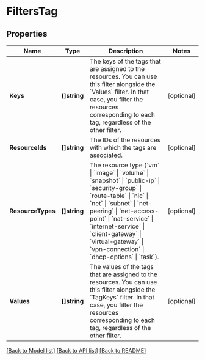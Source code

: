 # FiltersTag

## Properties

Name | Type | Description | Notes
------------ | ------------- | ------------- | -------------
**Keys** | **[]string** | The keys of the tags that are assigned to the resources. You can use this filter alongside the &#x60;Values&#x60; filter. In that case, you filter the resources corresponding to each tag, regardless of the other filter. | [optional] 
**ResourceIds** | **[]string** | The IDs of the resources with which the tags are associated. | [optional] 
**ResourceTypes** | **[]string** | The resource type (&#x60;vm&#x60; \\| &#x60;image&#x60; \\| &#x60;volume&#x60; \\| &#x60;snapshot&#x60; \\| &#x60;public-ip&#x60; \\| &#x60;security-group&#x60; \\| &#x60;route-table&#x60; \\| &#x60;nic&#x60; \\| &#x60;net&#x60; \\| &#x60;subnet&#x60; \\| &#x60;net-peering&#x60; \\| &#x60;net-access-point&#x60; \\| &#x60;nat-service&#x60; \\| &#x60;internet-service&#x60; \\| &#x60;client-gateway&#x60; \\| &#x60;virtual-gateway&#x60; \\| &#x60;vpn-connection&#x60; \\| &#x60;dhcp-options&#x60; \\| &#x60;task&#x60;). | [optional] 
**Values** | **[]string** | The values of the tags that are assigned to the resources. You can use this filter alongside the &#x60;TagKeys&#x60; filter. In that case, you filter the resources corresponding to each tag, regardless of the other filter. | [optional] 

[[Back to Model list]](../README.md#documentation-for-models) [[Back to API list]](../README.md#documentation-for-api-endpoints) [[Back to README]](../README.md)


